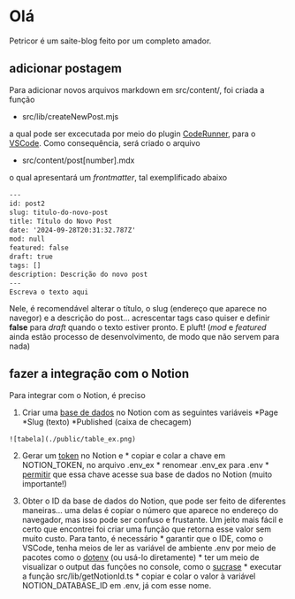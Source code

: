 # Olá

Petricor é um saite-blog feito por um completo amador. 

## adicionar postagem

Para adicionar novos arquivos markdown em src/content/, foi criada a função

* src/lib/createNewPost.mjs

a qual pode ser excecutada por meio do plugin [CodeRunner](https://marketplace.visualstudio.com/items?itemName=formulahendry.code-runner), para o [VSCode](https://code.visualstudio.com/). Como consequência, será criado o arquivo

* src/content/post[number].mdx

o qual apresentará um _frontmatter_, tal exemplificado abaixo

```
---
id: post2
slug: titulo-do-novo-post
title: Título do Novo Post
date: '2024-09-28T20:31:32.787Z'
mod: null
featured: false
draft: true
tags: []
description: Descrição do novo post
---
Escreva o texto aqui
```

Nele, é recomendável alterar o título, o slug (endereço que aparece no navegor) e a descrição do post... acrescentar tags caso quiser e definir **false** para _draft_ quando o texto estiver pronto. E pluft! (_mod_ e _featured_ ainda estão processo de desenvolvimento, de modo que não servem para nada)

## fazer a integração com o Notion

Para integrar com o Notion, é preciso

  1. Criar uma [base de dados](https://www.notion.so/pt/help/create-a-database) no Notion com as seguintes variáveis
    *Page
    *Slug (texto)
    *Published (caixa de checagem)

    ![tabela](./public/table_ex.png)

  2. Gerar um [token](https://notion.com/my-integrations) no Notion e
    * copiar e colar a chave em NOTION_TOKEN, no arquivo .env_ex
    * renomear .env_ex para .env
    * [permitir](https://www.notion.so/pt/help/add-and-manage-connections-with-the-api) que essa chave acesse sua base de dados no Notion (muito importante!)

  3. Obter o ID da base de dados do Notion, que pode ser feito de diferentes maneiras... uma delas é copiar o número que aparece no endereço do navegador, mas isso pode ser confuso e frustante. Um jeito mais fácil e certo que encontrei foi criar uma função que retorna esse valor sem muito custo. Para tanto, é necessário
    * garantir que o IDE, como o VSCode, tenha meios de ler as variável de ambiente .env por meio de pacotes como o [dotenv](https://www.npmjs.com/package/dotenv) (ou usá-lo diretamente)
    * ter um meio de visualizar o output das funções no console, como o [sucrase](https://www.npmjs.com/package/sucrase)
    * executar a função src/lib/getNotionId.ts
    * copiar e colar o valor à variável NOTION_DATABASE_ID em .env, já com esse nome.

    
